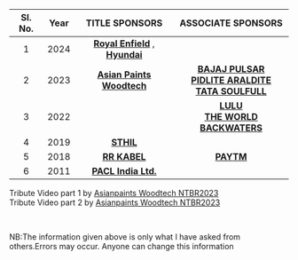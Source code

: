 
| Sl. No.| Year|TITLE SPONSORS|ASSOCIATE SPONSORS
| :-------------: |:-------------:| :-----:| :-----:| 
1| 2024 |   **[Royal Enfield](https://www.royalenfield.com/)** , **[Hyundai ](https://www.hyundai.com/)** | 
2 | 2023 |   **[Asian Paints Woodtech](https://www.asianpaints.com/)**  | **[BAJAJ PULSAR](https://www.bajajauto.com/bikes/pulsar)**<br />**[PIDLITE ARALDITE](https://pidilite.com/)**<br />**[TATA SOULFULL](https://www.soulfull.co.in/)**
3 |    2022   |  | **[LULU](https://www.lulugroupinternational.com/)**<br />**[THE WORLD BACKWATERS](http://www.theworldbackwaters.in/)**
4|    2019   | **[STHIL](https://www.stihl.in/)** | 
5|    2018   |**[RR  KABEL](https://www.rrkabel.com/)**| **[PAYTM](https://paytm.com/)** |
6 |    2011   |**[PACL India Ltd.](https://www.paclltd.com/)**|


Tribute Video part 1 by [Asianpaints Woodtech NTBR2023](https://youtu.be/BUN9S-lBvLg) <br>
Tribute Video part 2 by [Asianpaints Woodtech NTBR2023](https://youtu.be/5hFP6LQbY50)

<br>



NB:The information given above is only what I have asked from others.Errors may occur. Anyone can change this information

